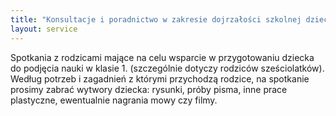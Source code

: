 ```yaml
---
title: "Konsultacje i poradnictwo w zakresie dojrzałości szkolnej dziecka"
layout: service
---
```


Spotkania z rodzicami mające na celu wsparcie w przygotowaniu dziecka do podjęcia nauki w klasie 1. (szczególnie dotyczy rodziców sześciolatków). Według potrzeb i zagadnień z którymi przychodzą rodzice, na spotkanie prosimy zabrać wytwory dziecka: rysunki, próby pisma, inne prace plastyczne, ewentualnie nagrania mowy czy filmy.

